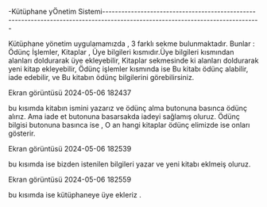-Kütüphane yÖnetim Sistemi-------------------------------------------------------------------------------------------------------------------------------

Kütüphane yönetim uygulamamızda , 3 farklı sekme bulunmaktadır. Bunlar : Ödünç İşlemler, Kitaplar , Üye bilgileri kısmıdır.Üye bilgileri kısmından alanları doldurarak üye ekleyebilir, Kitaplar sekmesinde ki alanları doldurarak yeni kitap ekleyebilir, Ödünç işlemler kısmında ise Bu kitabı ödünç alabilir, iade edebilir, ve Bu kitabın ödünç bilgilerini görebilirsiniz.

Ekran görüntüsü 2024-05-06 182437

bu kısımda kitabın ismini yazarız ve ödünç alma butonuna basınca ödünç alırız. Ama iade et butonuna basarsakda iadeyi sağlamış oluruz. Ödünç bilgisi butonuna basınca ise , O an hangi kitaplar ödünç elimizde ise onları gösterir.

Ekran görüntüsü 2024-05-06 182539

bu kısımda ise bizden istenilen bilgileri yazar ve yeni kitabı eklmeiş oluruz.

Ekran görüntüsü 2024-05-06 182559

bu kısımda ise kütüphaneye üye ekleriz .
